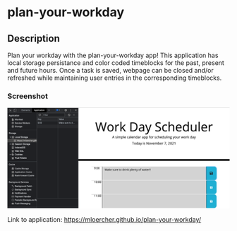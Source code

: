 # plan-your-workday

## Description
Plan your workday with the plan-your-workday app! This application has local storage persistance and color coded timeblocks for the past, present and future hours. Once a task is saved, webpage can be closed and/or refreshed while maintaining user entries in the corresponding timeblocks. 

### Screenshot
![plan-your-workday-app](assets/screenshot.png)


Link to application: https://mloercher.github.io/plan-your-workday/